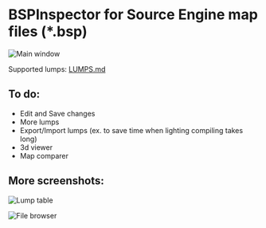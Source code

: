 # BSPInspector for Source Engine map files (*.bsp)

![Main window](https://raw.githubusercontent.com/antimYT/BSPInspector/master/_screenshots/0.png "Main window")

Supported lumps: [LUMPS.md](https://github.com/antimYT/BSPInspector/blob/master/LUMPS.md "LUMPS.md")

## To do:
- Edit and Save changes
- More lumps
- Export/Import lumps (ex. to save time when lighting compiling takes long)
- 3d viewer
- Map comparer

## More screenshots:
![Lump table](https://raw.githubusercontent.com/antimYT/BSPInspector/master/_screenshots/1.png "Lump table")

![File browser](https://raw.githubusercontent.com/antimYT/BSPInspector/master/_screenshots/2.png "File browser")